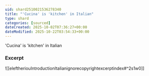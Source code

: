 ```yaml
---
uid: shard2510021536278340
title: "'Cucina' is 'kitchen' in Italian"
type: shard
categories: [sourced]
dateCreated: 2025-10-02T07:36:27+00:00
dateModified: 2025-10-22T03:54:33+00:00
---
```

'Cucina' is 'kitchen' in Italian
### Excerpt
![[eleftheriouIntroductionItalianignorecopyrightexcerptindex#^2s1w0]]